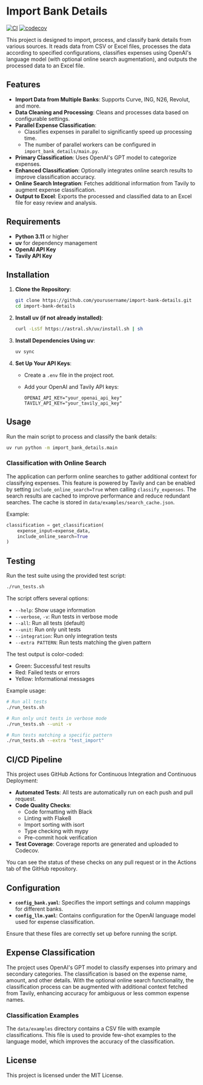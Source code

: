 # Import Bank Details

[![CI](https://github.com/giampaolocasolla/import-bank-details/actions/workflows/ci.yml/badge.svg)](https://github.com/giampaolocasolla/import-bank-details/actions/workflows/ci.yml)
[![codecov](https://codecov.io/gh/giampaolocasolla/import-bank-details/branch/main/graph/badge.svg)](https://codecov.io/gh/giampaolocasolla/import-bank-details)

This project is designed to import, process, and classify bank details from various sources. It reads data from CSV or Excel files, processes the data according to specified configurations, classifies expenses using OpenAI's language model (with optional online search augmentation), and outputs the processed data to an Excel file.

## Features

- **Import Data from Multiple Banks**: Supports Curve, ING, N26, Revolut, and more.
- **Data Cleaning and Processing**: Cleans and processes data based on configurable settings.
- **Parallel Expense Classification**:
  - Classifies expenses in parallel to significantly speed up processing time.
  - The number of parallel workers can be configured in `import_bank_details/main.py`.
- **Primary Classification**: Uses OpenAI's GPT model to categorize expenses.
- **Enhanced Classification**: Optionally integrates online search results to improve classification accuracy.
- **Online Search Integration**: Fetches additional information from Tavily to augment expense classification.
- **Output to Excel**: Exports the processed and classified data to an Excel file for easy review and analysis.

## Requirements

- **Python 3.11** or higher
- **uv** for dependency management
- **OpenAI API Key**
- **Tavily API Key**

## Installation

1. **Clone the Repository**:

    ```sh
    git clone https://github.com/yourusername/import-bank-details.git
    cd import-bank-details
    ```

2. **Install uv (if not already installed)**:

    ```sh
    curl -LsSf https://astral.sh/uv/install.sh | sh
    ```

3. **Install Dependencies Using uv**:

    ```sh
    uv sync
    ```

4. **Set Up Your API Keys**:
    - Create a `.env` file in the project root.
    - Add your OpenAI and Tavily API keys:

      ```
      OPENAI_API_KEY="your_openai_api_key"
      TAVILY_API_KEY="your_tavily_api_key"
      ```

## Usage

Run the main script to process and classify the bank details:

```sh
uv run python -m import_bank_details.main
```

### Classification with Online Search

The application can perform online searches to gather additional context for classifying expenses. This feature is powered by Tavily and can be enabled by setting `include_online_search=True` when calling `classify_expenses`.
The search results are cached to improve performance and reduce redundant searches.
The cache is stored in `data/examples/search_cache.json`.

Example:

```python
classification = get_classification(
    expense_input=expense_data,
    include_online_search=True
)
```

## Testing

Run the test suite using the provided test script:

```sh
./run_tests.sh
```

The script offers several options:

- `--help`: Show usage information
- `--verbose`, `-v`: Run tests in verbose mode
- `--all`: Run all tests (default)
- `--unit`: Run only unit tests
- `--integration`: Run only integration tests
- `--extra PATTERN`: Run tests matching the given pattern

The test output is color-coded:
- Green: Successful test results
- Red: Failed tests or errors
- Yellow: Informational messages

Example usage:
```sh
# Run all tests
./run_tests.sh

# Run only unit tests in verbose mode
./run_tests.sh --unit -v

# Run tests matching a specific pattern
./run_tests.sh --extra "test_import"
```

## CI/CD Pipeline

This project uses GitHub Actions for Continuous Integration and Continuous Deployment:

- **Automated Tests**: All tests are automatically run on each push and pull request.
- **Code Quality Checks**:
  - Code formatting with Black
  - Linting with Flake8
  - Import sorting with isort
  - Type checking with mypy
  - Pre-commit hook verification
- **Test Coverage**: Coverage reports are generated and uploaded to Codecov.

You can see the status of these checks on any pull request or in the Actions tab of the GitHub repository.

## Configuration

- **`config_bank.yaml`**: Specifies the import settings and column mappings for different banks.
- **`config_llm.yaml`**: Contains configuration for the OpenAI language model used for expense classification.

Ensure that these files are correctly set up before running the script.

## Expense Classification

The project uses OpenAI's GPT model to classify expenses into primary and secondary categories. The classification is based on the expense name, amount, and other details. With the optional online search functionality, the classification process can be augmented with additional context fetched from Tavily, enhancing accuracy for ambiguous or less common expense names.

### Classification Examples

The `data/examples` directory contains a CSV file with example classifications. This file is used to provide few-shot examples to the language model, which improves the accuracy of the classification.

## License

This project is licensed under the MIT License.
